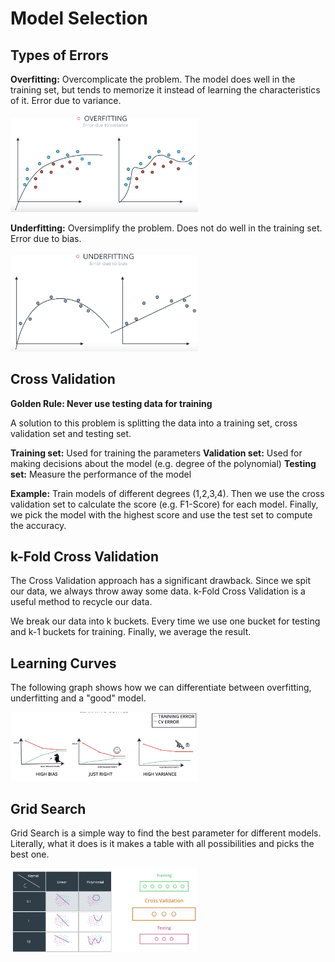 <script src='https://cdnjs.cloudflare.com/ajax/libs/mathjax/2.7.2/MathJax.js?config=TeX-MML-AM_CHTML'></script>

# Model Selection
## Types of Errors
**Overfitting:** Overcomplicate the problem. The model does well in the training set,
but tends to memorize it instead of learning the characteristics of it. Error due to variance.

<img src="images/overfitting.png" width="300"/>

**Underfitting:** Oversimplify the problem. Does not do well in the training set. Error due to
bias.

<img src="images/underfitting.png" width="300"/>


## Cross Validation
**Golden Rule:  Never use testing data for training**

A solution to this problem is splitting the data into a training set, cross validation set and testing set.

**Training set:** Used for training the parameters
**Validation set:** Used for making decisions about the model (e.g. degree of the polynomial)
**Testing set:** Measure the performance of the model

**Example:**
Train models of different degrees (1,2,3,4). Then we use the cross validation set to calculate the score (e.g. F1-Score) for each model. Finally, we pick the model with the highest score and use the test set to compute the accuracy.

## k-Fold Cross Validation
The Cross Validation approach has a significant drawback. Since we spit our data, we always throw away some data. k-Fold Cross Validation is a useful method to recycle our data.

We break our data into k buckets. Every time we use one bucket for testing and k-1 buckets for training. Finally, we average the result.

## Learning Curves
The following graph shows how we can differentiate between overfitting, underfitting and a "good" model.

<img src="images/learning_curves.png" width="300"/>


## Grid Search
Grid Search is a simple way to find the best parameter for different models. Literally, what it does is it makes a table with all possibilities and picks the best one.

<img src="images/grid_search.png" width="300"/>
